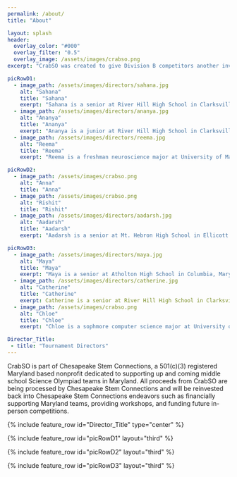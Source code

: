 ```yaml
---
permalink: /about/
title: "About"

layout: splash
header:
  overlay_color: "#000"
  overlay_filter: "0.5"
  overlay_image: /assets/images/crabso.png
excerpt: "CrabSO was created to give Division B competitors another invitational to compete at before their regional and/or state competitions. CrabSO also provides Marylanders with an addition option for in-state competitions."

picRowD1:
  - image_path: /assets/images/directors/sahana.jpg
    alt: "Sahana"
    title: "Sahana"
    exerpt: "Sahana is a senior at River Hill High School in Clarksville, Maryland. This is her 7th year in Science Olympiad and she specializes in Microbe Mission, Disease Detectives, Codebusters, and Anatomy and Physiology. Her favorite Science Olympiad memory is participating in Nationals for the first time in 2022–and winning two medals!"
  - image_path: /assets/images/directors/ananya.jpg
    alt: "Ananya"
    title: "Ananya"
    exerpt: "Ananya is a junior at River Hill High School in Clarksville, Maryland. This is her 6th year in Science Olympiad. She specializes in Forensics, Astronomy, Geologic Mapping, and Forestry. Her favorite Science Olympiad experiences include participating in the 2022 and 2023 National tournaments and travelling to Kansas to compete."
  - image_path: /assets/images/directors/reema.jpg
    alt: "Reema"
    title: "Reema"
    exerpt: "Reema is a freshman neuroscience major at University of Maryland, College Park. She has extensive experience in Science Olympiad, having competed since seventh grade. She has primarily focused on life science events such as Anatomy and Physiology, Microbe Mission, and Entomology. Reema has also participated in a variety of events such as Green Generation, Heredity, and Ornithology. She is passionate about exploring different STEM fields and values the collaborative team environment. Among her favorite Science Olympiad memories are exploring unique campuses with cutting-edge labs, including Princeton and Johns Hopkins University, with her teammates."

picRowD2:
  - image_path: /assets/images/crabso.png
    alt: "Anna"
    title: "Anna"
  - image_path: /assets/images/crabso.png
    alt: "Rishit"
    title: "Rishit"
  - image_path: /assets/images/directors/aadarsh.jpg
    alt: "Aadarsh"
    title: "Aadarsh"
    exerpt: "Aadarsh is a senior at Mt. Hebron High School in Ellicott City, Maryland. He's been in Science Olympiad for 4 years and does Detector Building, Robot Tour, Fermi Questions, and Electric Vehicle. He finds it very funny when his friends are panicking and making last minute adjustments to their builds because they had no idea what they were doing."

picRowD3:
  - image_path: /assets/images/directors/maya.jpg
    alt: "Maya"
    title: "Maya"
    exerpt: "Maya is a senior at Atholton High School in Columbia, Maryland. She has been a part of Science Olympiad for the past 7 years, and specializes in Write it Do it, Scrambler, Helicopter, and Air Trajectory. Her favorite Science Olympiad memories are qualifying for Nationals in 2022 and playing in the broken elevators with her teammates at States."
  - image_path: /assets/images/directors/catherine.jpg
    alt: "Catherine"
    title: "Catherine"
    exerpt: Catherine is a senior at River Hill High School in Clarksville, Maryland. She has done Science Olympiad for 7 years and specializes in Fossils, Dynamic Planet and Codebusters. Her favorite Science Olympiad experience is sprinting across college campuses with her friends. 
  - image_path: /assets/images/crabso.png
    alt: "Chloe"
    title: "Chloe"
    exerpt: "Chloe is a sophmore computer science major at University of Maryland, Baltimore County. She specialized in build events (and Game On) as a competitor, and now ESes for build events and assorted inquiry events (sadly no Game On). Her last-minute-build tool of choice remains a hot glue gun to this day, though recent innovations with packing tape are quickly closing the distance... 🤔"

Director_Title:
 - title: "Tournament Directors"
--- 
```


CrabSO is part of Chesapeake Stem Connections, a 501(c)(3) registered Maryland based nonprofit dedicated to supporting up and coming middle school Science Olympiad teams in Maryland. All proceeds from CrabSO are being processed by Chesapeake Stem Connections and will be reinvested back into Chesapeake Stem Connections endeavors such as financially supporting Maryland teams, providing workshops, and funding future in-person competitions.

{% include feature_row id="Director_Title" type="center" %}

{% include feature_row id="picRowD1" layout="third" %}

{% include feature_row id="picRowD2" layout="third"  %}

{% include feature_row id="picRowD3" layout="third"  %}
